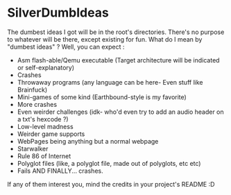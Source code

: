 # SilverDumbIdeas
The dumbest ideas I got will be in the root's directories. There's no purpose to whatever will be there, except existing for fun.
What do I mean by "dumbest ideas" ? Well, you can expect :
  - Asm flash-able/Qemu executable (Target architecture will be indicated or self-explanatory)
  - Crashes
  - Throwaway programs (any language can be here- Even stuff like Brainfuck)
  - Mini-games of some kind (Earthbound-style is my favorite)
  - More crashes
  - Even weirder challenges (idk- who'd even try to add an audio header on a txt's hexcode ?)
  - Low-level madness
  - Weirder game supports
  - WebPages being anything but a normal webpage
  - Starwalker
  - Rule 86 of Internet
  - Polyglot files (like, a polyglot file, made out of polyglots, etc etc)
  - Fails AND FINALLY... crashes.

If any of them interest you, mind the credits in your project's README :D 
